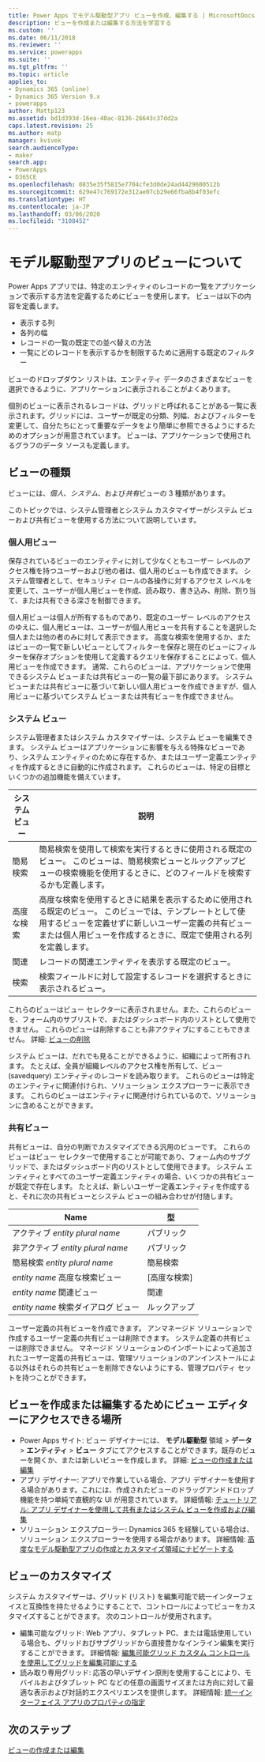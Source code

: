 ```yaml
---
title: Power Apps でモデル駆動型アプリ ビューを作成、編集する | MicrosoftDocs
description: ビューを作成または編集する方法を学習する
ms.custom: ''
ms.date: 06/11/2018
ms.reviewer: ''
ms.service: powerapps
ms.suite: ''
ms.tgt_pltfrm: ''
ms.topic: article
applies_to:
- Dynamics 365 (online)
- Dynamics 365 Version 9.x
- powerapps
author: Mattp123
ms.assetid: bd1d393d-16ea-40ac-8136-26643c37dd2a
caps.latest.revision: 25
ms.author: matp
manager: kvivek
search.audienceType:
- maker
search.app:
- PowerApps
- D365CE
ms.openlocfilehash: 0835e35f5815e7704cfe3d0de24ad4429600512b
ms.sourcegitcommit: 629e47c769172e312ae07cb29e66fba8b4f03efc
ms.translationtype: HT
ms.contentlocale: ja-JP
ms.lasthandoff: 03/06/2020
ms.locfileid: "3108452"
---
```

# <a name="understand-model-driven-app-views"></a>モデル駆動型アプリのビューについて

<a name="BKMK_CreatingAndEditingViews"></a>   

Power Apps アプリでは、特定のエンティティのレコードの一覧をアプリケーションで表示する方法を定義するためにビューを使用します。 ビューは以下の内容を定義します。

- 表示する列
- 各列の幅
- レコードの一覧の既定での並べ替えの方法
- 一覧にどのレコードを表示するかを制限するために適用する既定のフィルター

ビューのドロップダウン リストは、エンティティ データのさまざまなビューを選択できるように、アプリケーションに表示されることがよくあります。

個別のビューに表示されるレコードは、グリッドと呼ばれることがある一覧に表示されます。グリッドには、ユーザーが既定の分類、列幅、およびフィルターを変更して、自分たちにとって重要なデータをより簡単に参照できるようにするためのオプションが用意されています。 ビューは、アプリケーションで使用されるグラフのデータ ソースも定義します。  
  
## <a name="types-of-views"></a>ビューの種類  
  
ビューには、*個人*、*システム*、および*共有*ビューの 3 種類があります。

このトピックでは、システム管理者とシステム カスタマイザーがシステム ビューおよび共有ビューを使用する方法について説明しています。 
  
### <a name="personal-views"></a>個人用ビュー  
  
 保存されているビューのエンティティに対して少なくともユーザー レベルのアクセス権を持つユーザーおよび他の者は、個人用のビューも作成できます。 システム管理者として、セキュリティ ロールの各操作に対するアクセス レベルを変更して、ユーザーが個人用ビューを作成、読み取り、書き込み、削除、割り当て、または共有できる深さを制御できます。

個人用ビューは個人が所有するものであり、既定のユーザー レベルのアクセスのゆえに、個人用ビューは、ユーザーが個人用ビューを共有することを選択した個人または他の者のみに対して表示できます。 高度な検索を使用するか、またはビューの一覧で新しいビューとしてフィルターを保存と現在のビューにフィルターを保存オプションを使用して定義するクエリを保存することによって、個人用ビューを作成できます。 通常、これらのビューは、アプリケーションで使用できるシステム ビューまたは共有ビューの一覧の最下部にあります。 システム ビューまたは共有ビューに基づいて新しい個人用ビューを作成できますが、個人用ビューに基づいてシステム ビューまたは共有ビューを作成できません。
  
### <a name="system-views"></a>システム ビュー
システム管理者またはシステム カスタマイザーは、システム ビューを編集できます。 システム ビューはアプリケーションに影響を与える特殊なビューであり、システム エンティティのために存在するか、またはユーザー定義エンティティを作成するときに自動的に作成されます。 これらのビューは、特定の目標といくつかの追加機能を備えています。 


|システム ビュー  |説明  |
|---------|---------|
|簡易検索     | 簡易検索を使用して検索を実行するときに使用される既定のビュー。 このビューは、簡易検索ビューとルックアップビューの検索機能を使用するときに、どのフィールドを検索するかも定義します。        |
|高度な検索​​     |  高度な検索を使用するときに結果を表示するために使用される既定のビュー。 このビューでは、テンプレートとして使用するビューを定義せずに新しいユーザー定義の共有ビューまたは個人用ビューを作成するときに、既定で使用される列を定義します。       |
|関連     |  レコードの関連エンティティを表示する既定のビュー。       |
|検索     | 検索フィールドに対して設定するレコードを選択するときに表示されるビュー。        |

これらのビューはビュー セレクターに表示されません。また、これらのビューを、フォーム内のサブリストで、またはダッシュボード内のリストとして使用できません。 これらのビューは削除することも非アクティブにすることもできません。 詳細: [ビューの削除](remove-views.md)

システム ビューは、だれでも見ることができるように、組織によって所有されます。 たとえば、全員が組織レベルのアクセス権を所有して、ビュー (savedquery) エンティティのレコードを読み取ります。 これらのビューは特定のエンティティに関連付けられ、ソリューション エクスプローラーに表示できます。 これらのビューはエンティティに関連付けられているので、ソリューションに含めることができます。

### <a name="public-views"></a>共有ビュー

共有ビューは、自分の判断でカスタマイズできる汎用のビューです。 これらのビューはビュー セレクターで使用することが可能であり、フォーム内のサブグリッドで、またはダッシュボード内のリストとして使用できます。 システム エンティティとすべてのユーザー定義エンティティの場合、いくつかの共有ビューが既定で存在します。 たとえば、新しいユーザー定義エンティティを作成すると、それに次の共有ビューとシステム ビューの組み合わせが付随します。


|Name  |型  |
|---------|---------|
|アクティブ *entity plural name*     |  パブリック       |
|非アクティブ *entity plural name*    |  パブリック       |
|簡易検索 *entity plural name*     | 簡易検索        |
|*entity name* 高度な検索ビュー     | [高度な検索]        |
|*entity name* 関連ビュー     |  関連       |
|*entity name* 検索ダイアログ ビュー     | ルックアップ        |

ユーザー定義の共有ビューを作成できます。 アンマネージド ソリューションで作成するユーザー定義の共有ビューは削除できます。 システム定義の共有ビューは削除できません。 マネージド ソリューションのインポートによって追加されたユーザー定義の共有ビューは、管理ソリューションのアンインストールによる以外はそれらの共有ビューを削除できないようにする、管理プロパティ セットを持つことができます。

## <a name="places-where-you-can-access-the-view-editor-to-create-or-edit-views"></a>ビューを作成または編集するためにビュー エディターにアクセスできる場所

- Power Apps サイト: ビュー デザイナーには、 **モデル駆動型** 領域 > **データ** > **エンティティ** > **ビュー** タブにてアクセスすることができます。既存のビューを開くか、または新しいビューを作成します。 詳細: [ビューの作成または編集](create-and-edit-views.md)
- アプリ デザイナー: アプリで作業している場合、アプリ デザイナーを使用する場合があります。これには、作成されたビューのドラッグアンドドロップ機能を持つ単純で直観的な UI が用意されています。 詳細情報: [チュートリアル: アプリ デザイナーを使用して共有またはシステム ビューを作成および編集](create-edit-views-app-designer.md)
- ソリューション エクスプローラー: Dynamics 365 を経験している場合は、ソリューション エクスプローラーを使用する場合があります。 詳細情報: [高度なモデル駆動型アプリの作成とカスタマイズ領域にナビゲートする](advanced-navigation.md#solution-explorer)
 
## <a name="customize-views"></a>ビューのカスタマイズ

システム カスタマイザーは、グリッド (リスト) を編集可能で統一インターフェイスと互換性を持たせるようにすることで、コントロールによってビューをカスタマイズすることができます。 次のコントロールが使用されます。

- 編集可能なグリッド: Web アプリ、タブレット PC、または電話使用している場合も、グリッドおびサブグリッドから直接豊かなインライン編集を実行することができます。 詳細情報: [編集可能グリッド カスタム コントロールを使用してグリッドを編集可能にする](make-grids-lists-editable-custom-control.md)
- 読み取り専用グリッド: 応答の早いデザイン原則を使用することにより、モバイルおよびタブレット PC などの任意の画面サイズまたは方向に対して最適な表示および対話的エクスペリエンスを提供します。 詳細情報: [統一インターフェイス アプリのプロパティの指定](specify-properties-for-unified-interface-apps.md)

## <a name="next-steps"></a>次のステップ

[ビューの作成または編集](create-and-edit-views.md)
